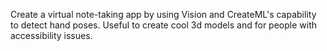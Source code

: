 Create a virtual note-taking app by using Vision and CreateML's capability to detect hand poses. Useful to create cool 3d models and for people with accessibility issues.

